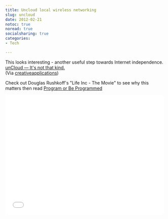 ```yaml
---
title: Uncloud local wireless networking
slug: uncloud
date: 2012-02-21
notoc: true
noread: true
socialsharing: true
categories: 
- Tech

---
```

This looks interesting - another useful step towards Internet independence.  
[unCloud &#x2014; It's not that kind.][intk]  
(Via&#xa0;[creativeapplications][creativeapplications])  
  
Check out Douglas Rushkoff's "Life Inc - The Movie" to see why this matters then read [Program or Be Programmed][slowlane]
<div class="flex-video widescreen vimeo">
<iframe src="//player.vimeo.com/video/4655092" width="500" height="375" frameborder="0" webkitallowfullscreen mozallowfullscreen allowfullscreen></iframe>
</div>

[creativeapplications]: http://www.creativeapplications.net/
[intk]: http://www.intk.com/uncloud
[slowlane]: http://www.slowlane.com.au/blog/2011/06/14/douglas-rushkoff-change-agent/
